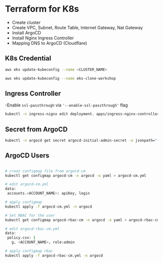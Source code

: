 # Terraform for K8s
- Create cluster
- Create VPC, Subnet, Route Table, Internet Gateway, Nat Gateway
- Install ArgoCD
- Install Nginx Ingress Controller
- Mapping DNS to ArgoCD (Cloudflare)


## K8s Credential

```sh
aws eks update-kubeconfig --name <CLUSTER_NAME>

aws eks update-kubeconfig --name eks-clone-workshop
```

## Ingress Controller
-Enable `ssl-passthrough` via `'--enable-ssl-passthrough'` flag

```sh
kubectl -n ingress-nignx edit deployment. apps/ingress-nginx-controller
```

## Secret from ArgoCD

```sh
kubectl -n argocd get secret argocd-initial-admin-secret -o jsonpath="{.data.password}" | base64 -d; echo 
```

## ArgoCD Users
```sh

# creat configmap file from argocd-cm
kubectl get configmap argocd-cm -n argocd -o yaml > argocd-cm.yml

# edit argocd-cm.yml
data:
 accounts.<ACCOUNT_NAME>: apiKey, login

# apply configmap
kubectl apply -f argocd-cm.yml -n argocd

# Set RBAC for the user
kubectl get configmap argocd-rbac-cm -n argocd -o yaml > argocd-rbac-cm.yml

# edit argocd-rbac-cm.yml
data:
 policy.csv: |
   g, <ACCOUNT_NAME>, role:admin

# apply configmap rbac
kubectl apply -f argocd-rbac-cm.yml -n argocd